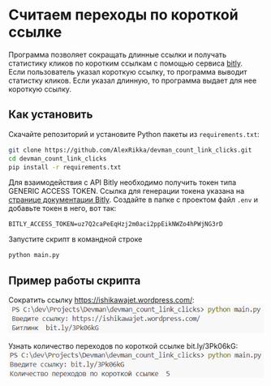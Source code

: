 # Считаем переходы по короткой ссылке
Программа позволяет сокращать длинные ссылки и получать статистику кликов по коротким ссылкам с помощью сервиса [bitly](https://app.bitly.com).   
Если пользователь указал короткую ссылку, то программа выводит статистку кликов. Если указал длинную, то программа выдает для нее короткую ссылку.

## Как установить


Скачайте репозиторий и установите Python пакеты из `requirements.txt`:
```bash
git clone https://github.com/AlexRikka/devman_count_link_clicks.git
cd devman_count_link_clicks
pip install -r requirements.txt
```
Для взаимодействия с API Bitly необходимо получить токен типа GENERIC ACCESS TOKEN.  Ссылка для генерации токена указана на [странице документации Bitly](https://dev.bitly.com/). Создайте в папке с проектом файл `.env` и добавьте токен в него, вот так:
```
BITLY_ACCESS_TOKEN=uz7Q2caPeEqHzj2m0aci2ppEikNWZo4hPWjNG3rD
```

Запустите скрипт в командной строке
```bash
python main.py
```

## Пример работы скрипта
Сократить ссылку https://ishikawajet.wordpress.com/:
![Alt text](image.png)

Узнать количество переходов по короткой ссылке bit.ly/3Pk06kG:
![Alt text](image-3.png)

